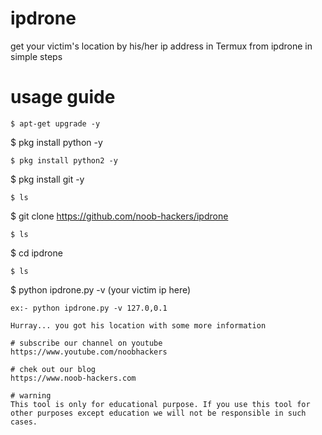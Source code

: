 # ipdrone
get your victim's location by his/her ip address in Termux from ipdrone
in simple steps 

# usage guide
```
$ apt-get upgrade -y
```
$ pkg install python -y 
```
$ pkg install python2 -y
```  
$ pkg install git -y
```   
$ ls
```    
$ git clone https://github.com/noob-hackers/ipdrone
```
$ ls
```
$ cd ipdrone   
```
$ ls
```
$ python ipdrone.py -v (your victim ip here)
```
ex:- python ipdrone.py -v 127.0,0.1

Hurray... you got his location with some more information

# subscribe our channel on youtube
https://www.youtube.com/noobhackers

# chek out our blog 
https://www.noob-hackers.com

# warning
This tool is only for educational purpose. If you use this tool for other purposes except education we will not be responsible in such cases.
